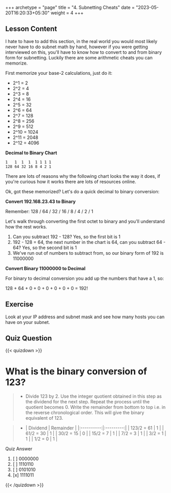 +++
archetype = "page"
title = "4. Subnetting Cheats"
date = "2023-05-20T16:20:33+05:30"
weight = 4
+++

## Lesson Content

I hate to have to add this section, in the real world you would most likely never have to do subnet math by hand, however if you were getting interviewed on this, you'll have to know how to convert to and from binary form for subnetting. Luckily there are some arithmetic cheats you can memorize. 

First memorize your base-2 calculations, just do it:

* 2^1 = 2
* 2^2 = 4
* 2^3 = 8
* 2^4 = 16
* 2^5 = 32
* 2^6 = 64
* 2^7 = 128
* 2^8 = 256
* 2^9 = 512
* 2^10 = 1024
* 2^11 = 2048
* 2^12 = 4096


**Decimal to Binary Chart**

```
1   1  1  1  1 1 1 1
128 64 32 16 8 4 2 1
```


There are lots of reasons why the following chart looks the way it does, if you're curious how it works there are lots of resources online.

Ok, got these memorized? Let's do a quick decimal to binary conversion:

**Convert 192.168.23.43 to Binary**

Remember: 128 / 64 / 32 / 16 / 8 / 4 / 2 / 1

Let's walk through converting the first octet to binary and you'll understand how the rest works.

1. Can you subtract 192 - 128? Yes, so the first bit is 1
2. 192 - 128 = 64, the next number in the chart is 64, can you subtract 64 - 64? Yes, so the second bit is 1
3. We've run out of numbers to subtract from, so our binary form of 192 is 11000000


**Convert Binary 11000000 to Decimal**

For binary to decimal conversion you add up the numbers that have a 1, so:

128 + 64 + 0 + 0 + 0 + 0 + 0 + 0 = 192!

## Exercise

Look at your IP address and subnet mask and see how many hosts you can have on your subnet.

## Quiz Question

{{< quizdown >}}

# What is the binary conversion of 123?

> - Divide 123 by 2. Use the integer quotient obtained in this step as the dividend for the next step. Repeat the process until the quotient becomes 0. Write the remainder from bottom to top i.e. in the reverse chronological order. This will give the binary equivalent of 123.

> - |  Dividend  | Remainder |
|:----------:|:---------:|
| 123/2 = 61 |     1     |
|  61/2 = 30 |     1     |
|  30/2 = 15 |     0     |
|  15/2 = 7  |     1     |
|   7/2 = 3  |     1     |
|   3/2 = 1  |     1     |
|   1/2 = 0  |     1     |

Quiz Answer

1. [ ] 0000000
2. [ ] 1110110
3. [ ] 0101010
4. [x] 1111011

{{< /quizdown >}}
